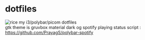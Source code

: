 # dotfiles
![rice](https://i.imgur.com/2bsyjZ7.png)
my i3/polybar/picom dotfiles \
gtk theme is gruvbox material dark
og spotify playing status script : https://github.com/PrayagS/polybar-spotify
